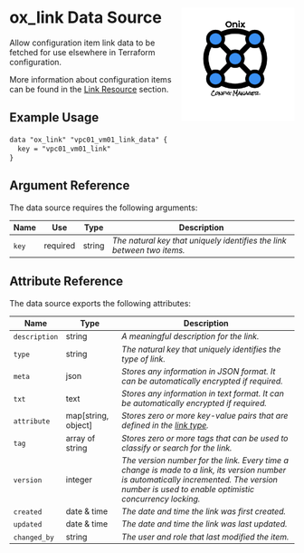 # ox_link Data Source <img src="../../../docs/pics/ox.png" width="200" height="200" align="right">

Allow configuration item link data to be fetched for use elsewhere in Terraform configuration.

More information about configuration items can be found in the [Link Resource](../resources/ox_link.md) section.

## Example Usage

```hcl
data "ox_link" "vpc01_vm01_link_data" {
  key = "vpc01_vm01_link"
}
```

## Argument Reference

The data source requires the following arguments:

| Name | Use | Type |  Description |
|---|---|---|---|
| `key` | required | string | *The natural key that uniquely identifies the link between two items.* |

## Attribute Reference

The data source exports the following attributes:

| Name | Type |  Description |
|---|---|---|
| `description`| string | *A meaningful description for the link.* |
| `type` | string | *The natural key that uniquely identifies the type of link.* |
| `meta` | json | *Stores any information in JSON format. It can be automatically encrypted if required.* |
| `txt` | text | *Stores any information in text format. It can be automatically encrypted if required.* |
| `attribute` | map[string, object] | *Stores zero or more key-value pairs that are defined in the [link type](../resources/ox_link.md).* |
| `tag` | array of string | *Stores zero or more tags that can be used to classify or search for the link.* |
| `version` | integer | *The version number for the link. Every time a change is made to a link, its version number is automatically incremented. The version number is used to enable optimistic concurrency locking.* |
| `created` | date & time | *The date and time the link was first created.* |
| `updated` | date & time | *The date and time the link was last updated.* |
| `changed_by` | string | *The user and role that last modified the item.* |
